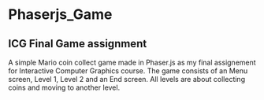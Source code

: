 # **Phaserjs_Game**
## **ICG Final Game assignment** 

A simple Mario coin collect game made in Phaser.js as my final assignement for Interactive Computer Graphics course.
The game consists of an Menu screen, Level 1, Level 2 and an End screen. 
All levels are about collecting coins and moving to another level.
